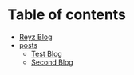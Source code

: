 # Table of contents

* [Reyz Blog](README.md)
* [posts](posts/README.md)
  * [Test Blog](posts/test-blog.md)
  * [Second Blog](posts/second-blog.md)
